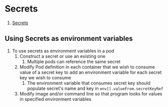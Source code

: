 # Secrets #
1. [Secrets](https://kubernetes.io/docs/concepts/configuration/secret/)

## Using Secrets as environment variables ##
1. To use secrets as environment variables in a pod
	1. Construct a secret or use an existing one
		1. Multiple pods can reference the same secret
	2. Modify Pod definition in each container that we wish to consume value of a secret key to add an environment variable for each secret key we wish to consume
		1. The environment variable that consumes secret key should populate secret's name and key in `env[].valueFrom.secretKeyRef`
	3. Modify image and/or command line so that program looks for values in specified environment variables